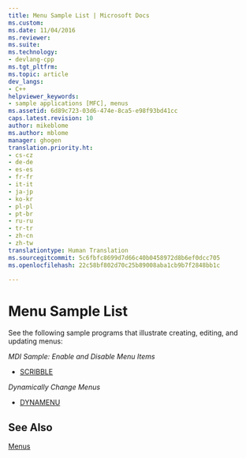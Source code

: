```yaml
---
title: Menu Sample List | Microsoft Docs
ms.custom: 
ms.date: 11/04/2016
ms.reviewer: 
ms.suite: 
ms.technology:
- devlang-cpp
ms.tgt_pltfrm: 
ms.topic: article
dev_langs:
- C++
helpviewer_keywords:
- sample applications [MFC], menus
ms.assetid: 6d89c723-03d6-474e-8ca5-e98f93bd41cc
caps.latest.revision: 10
author: mikeblome
ms.author: mblome
manager: ghogen
translation.priority.ht:
- cs-cz
- de-de
- es-es
- fr-fr
- it-it
- ja-jp
- ko-kr
- pl-pl
- pt-br
- ru-ru
- tr-tr
- zh-cn
- zh-tw
translationtype: Human Translation
ms.sourcegitcommit: 5c6fbfc8699d7d66c40b0458972d8b6ef0dcc705
ms.openlocfilehash: 22c58bf802d70c25b89008aba1cb9b7f2848bb1c

---
```

# Menu Sample List
See the following sample programs that illustrate creating, editing, and updating menus:  
  
 *MDI Sample: Enable and Disable Menu Items*  
  
-   [SCRIBBLE](../visual-cpp-samples.md)  
  
 *Dynamically Change Menus*  
  
-   [DYNAMENU](../visual-cpp-samples.md)  
  
## See Also  
 [Menus](../mfc/menus-mfc.md)




<!--HONumber=Jan17_HO1-->


